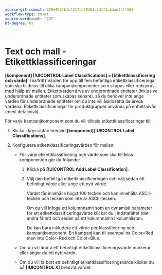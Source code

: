 ```yaml
---
source-git-commit: 029e406fbfb4217ce78364c2d1f1a6dae24ff588
workflow-type: tm+mt
source-wordcount: '237'
ht-degree: 0%

---
```

# Text och mall - Etikettklassificeringar

**\[komponent\] [!UICONTROL Label Classifications] > \[Etikettklassificering och värde\]:** (Valfritt) Värden för upp till fem befintliga etikettklassificeringar som ska tilldelas till olika kampanjkomponenter som skapas eller redigeras med hjälp av mallen. Etikettvärden ärvs av underordnade entiteter (inklusive underordnade entiteter som skapas senare), så du behöver inte ange värden för underordnade entiteter om du inte vill åsidosätta de ärvda värdena. Etikettklassificeringar för produktgrupper används på enhetsnivån (mest detaljnivå).

För varje kampanjkomponent som du vill tilldela etikettklassificeringar till:

1. Klicka i kryssrutan bredvid **\[komponent\][!UICONTROL Label Classifications]**.

1. Konfigurera etikettklassificeringsvärden för mallen:

   * För varje etikettklassificering och värde som ska tilldelas komponenten gör du följande:

      1. Klicka på **[!UICONTROL Add Label Classification]**.

      1. Välj den befintliga etikettklassificeringen och välj sedan ett befintligt värde eller ange ett nytt värde.

         Värdet får innehålla högst 100 tecken och kan innehålla ASCII-tecken och tecken som inte är ASCII-tecken.

         Om du vill infoga ett kolumnnamn som en dynamisk parameter för ett etikettklassificeringsvärde klickar du i indatafältet (det andra fältet) och sedan på ett kolumnnamn i kolumnlistan.

         Du kan bara inkludera ett värde per klassificering och kampanjkomponent. En kampanj kan till exempel ha Color=Red men inte Color=Red och Color=Blue.
   * Om du vill ändra ett befintligt etikettklassificeringsvärde markerar eller anger du ett nytt värde.

   * Om du vill ta bort ett befintligt etikettklassificeringsvärde klickar du på **[!UICONTROL X]** bredvid värdet.
